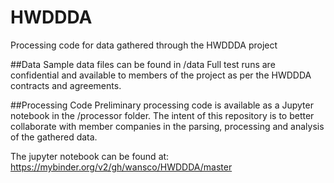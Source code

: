 # HWDDDA
Processing code for data gathered through the HWDDDA project

##Data
Sample data files can be found in /data
Full test runs are confidential and available to members of the project as per the HWDDDA contracts and agreements.

##Processing Code
Preliminary processing code is available as a Jupyter notebook in the /processor folder. The intent of this repository is to better collaborate with member companies in the parsing, processing and analysis of the gathered data.

The jupyter notebook can be found at:
https://mybinder.org/v2/gh/wansco/HWDDDA/master

